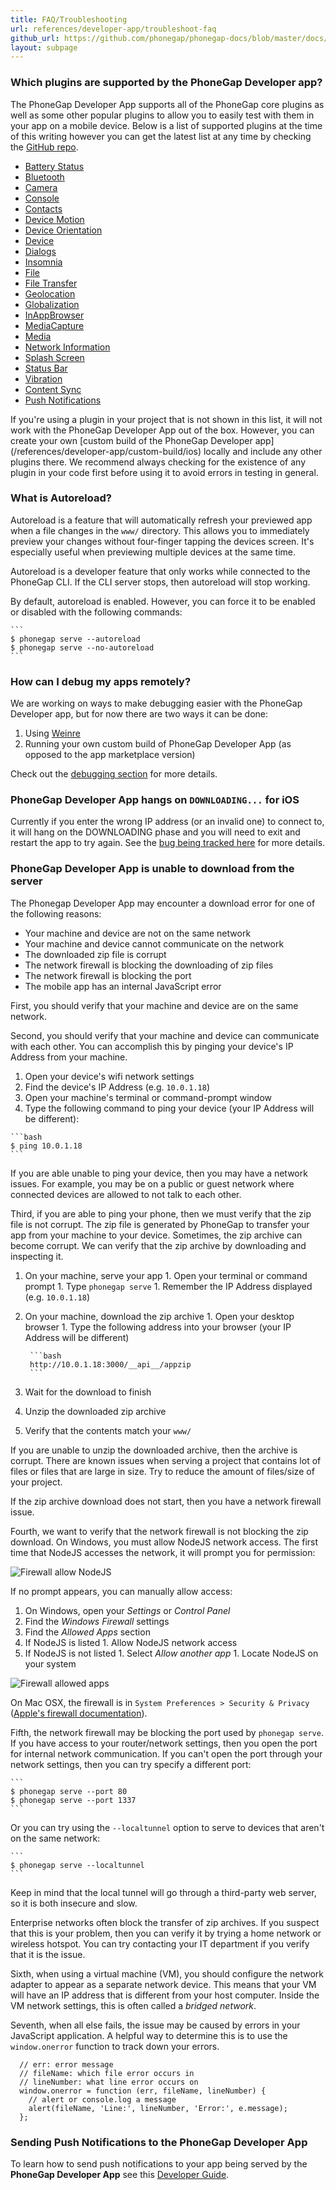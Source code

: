 ```yaml
---
title: FAQ/Troubleshooting
url: references/developer-app/troubleshoot-faq
github_url: https://github.com/phonegap/phonegap-docs/blob/master/docs/3-references/developer-app/7-troubleshoot-faq.html.md
layout: subpage
---
```


### Which plugins are supported by the PhoneGap Developer app?

 The PhoneGap Developer App supports all of the PhoneGap core plugins as well as some other popular plugins to allow you to easily test with
 them in your app on a mobile device. Below is a list of supported plugins at the time of this writing however you can get the latest list at
 any time by checking the [GitHub repo](https://github.com/phonegap/phonegap-app-developer/blob/master/config.xml#L23).  

  - [Battery Status](https://www.npmjs.com/package/cordova-plugin-battery-status)
  - [Bluetooth](https://github.com/don/cordova-plugin-ble-central)
  - [Camera](https://www.npmjs.com/package/cordova-plugin-camera)
  - [Console](https://www.npmjs.com/package/cordova-plugin-console)
  - [Contacts](https://www.npmjs.com/package/cordova-plugin-contacts)
  - [Device Motion](https://www.npmjs.com/package/cordova-plugin-device-motion)
  - [Device Orientation](https://www.npmjs.com/package/cordova-plugin-device-orientation)
  - [Device](https://www.npmjs.com/package/cordova-plugin-device)
  - [Dialogs](https://www.npmjs.com/package/cordova-plugin-dialogs)
  - [Insomnia](https://github.com/EddyVerbruggen/Insomnia-PhoneGap-Plugin)
  - [File](https://www.npmjs.com/package/cordova-plugin-file)
  - [File Transfer](https://www.npmjs.com/package/cordova-plugin-file-transfer)
  - [Geolocation](https://www.npmjs.com/package/cordova-plugin-geolocation)
  - [Globalization](https://www.npmjs.com/package/cordova-plugin-globalization)
  - [InAppBrowser](https://www.npmjs.com/package/cordova-plugin-inappbrowser)
  - [MediaCapture](https://www.npmjs.com/package/cordova-plugin-media-capture)
  - [Media](https://www.npmjs.com/package/cordova-plugin-media)
  - [Network Information](https://www.npmjs.com/package/cordova-plugin-network-information)
  - [Splash Screen](https://www.npmjs.com/package/cordova-plugin-splashscreen)
  - [Status Bar](https://www.npmjs.com/package/cordova-plugin-statusbar)
  - [Vibration](https://www.npmjs.com/package/cordova-plugin-vibration)
  - [Content Sync](https://www.npmjs.com/package/phonegap-plugin-contentsync)
  - [Push Notifications](https://www.npmjs.com/package/phonegap-plugin-push)

 <div class='alert--warning'>If you're using a plugin in your project that is not shown in this list, it will not work with the PhoneGap Developer
 App out of the box. However, you can create your own [custom build of the PhoneGap Developer app](/references/developer-app/custom-build/ios)
 locally and include any other plugins there. We recommend always checking for the existence of any plugin in your code first before using it
 to avoid errors in testing in general.</div>  

### What is Autoreload?

 Autoreload is a feature that will automatically refresh your previewed app
 when a file changes in the `www/` directory. This allows you to immediately
 preview your changes without four-finger tapping the devices screen. It's
 especially useful when previewing multiple devices at the same time.

 Autoreload is a developer feature that only works while connected to the
 PhoneGap CLI. If the CLI server stops, then autoreload will stop working.

 By default, autoreload is enabled. However, you can force it to be enabled
 or disabled with the following commands:

    ```
    $ phonegap serve --autoreload
    $ phonegap serve --no-autoreload
    ```

### How can I debug my apps remotely?

  We are working on ways to make debugging easier with the PhoneGap Developer app, but for now there are two ways it can be done:
   1. Using [Weinre](https://www.npmjs.com/package/weinre)  
   2. Running your own custom build of PhoneGap Developer App (as opposed to the app marketplace version)

 Check out the [debugging section](/references/developer-app/debugging) for more details.   

### PhoneGap Developer App hangs on `DOWNLOADING...` for iOS

 Currently if you enter the wrong IP address (or an invalid one) to connect to, it will hang on the DOWNLOADING phase and you will need to exit and
 restart the app to try again. See the [bug being tracked here](https://github.com/phonegap/phonegap-app-developer/issues/338) for more details.

### PhoneGap Developer App is unable to download from the server

  The Phonegap Developer App may encounter a download error for one of the following reasons:

  - Your machine and device are not on the same network
  - Your machine and device cannot communicate on the network
  - The downloaded zip file is corrupt
  - The network firewall is blocking the downloading of zip files
  - The network firewall is blocking the port
  - The mobile app has an internal JavaScript error

  First, you should verify that your machine and device are on the same network.

  Second, you should verify that your machine and device can communicate with each other.
  You can accomplish this by pinging your device's IP Address from your machine.

  1. Open your device's wifi network settings
  1. Find the device's IP Address (e.g. `10.0.1.18`)
  1. Open your machine's terminal or command-prompt window
  1. Type the following command to ping your device (your IP Address will be different):

    ```bash
    $ ping 10.0.1.18
    ```

  If you are able unable to ping your device, then you may have a network issues.
  For example, you may be on a public or guest network where connected devices are allowed to not talk to each other.

  Third, if you are able to ping your phone, then we must verify that the zip file is not corrupt.
  The zip file is generated by PhoneGap to transfer your app from your machine to your device.
  Sometimes, the zip archive can become corrupt. We can verify that the zip archive by downloading and inspecting it.

  1. On your machine, serve your app
    1. Open your terminal or command prompt
    1. Type `phonegap serve`
    1. Remember the IP Address displayed (e.g. `10.0.1.18`)
  1. On your machine, download the zip archive
    1. Open your desktop browser
    1. Type the following address into your browser (your IP Address will be different)

          ```bash
          http://10.0.1.18:3000/__api__/appzip
          ```
  1. Wait for the download to finish
  1. Unzip the downloaded zip archive
  1. Verify that the contents match your `www/`

  If you are unable to unzip the downloaded archive, then the archive is corrupt.
  There are known issues when serving a project that contains lot of files or files that are large in size.
  Try to reduce the amount of files/size of your project.

  If the zip archive download does not start, then you have a network firewall issue.

  Fourth, we want to verify that the network firewall is not blocking the zip download.
  On Windows, you must allow NodeJS network access. The first time that NodeJS accesses
  the network, it will prompt you for permission:

  <img class="mobile-image" src="/images/node_js_allow_firewall.png" alt="Firewall allow NodeJS">

  If no prompt appears, you can manually allow access:

  1. On Windows, open your _Settings_ or _Control Panel_
  1. Find the _Windows Firewall_ settings
  1. Find the _Allowed Apps_ section
  1. If NodeJS is listed
    1. Allow NodeJS network access
  1. If NodeJS is not listed
    1. Select _Allow another app_
    1. Locate NodeJS on your system

  <img class="mobile-image" src="/images/node_js_firewall_allowed_apps.png" alt="Firewall allowed apps">

  On Mac OSX, the firewall is in `System Preferences > Security & Privacy` ([Apple's firewall documentation](https://support.apple.com/kb/PH21748?viewlocale=en_US&locale=en_US)).

  Fifth, the network firewall may be blocking the port used by `phonegap serve`.
  If you have access to your router/network settings, then you open the port
  for internal network communication. If you can't open the port through your
  network settings, then you can try specify a different port:

    ```
    $ phonegap serve --port 80
    $ phonegap serve --port 1337
    ```

  Or you can try using the `--localtunnel` option to serve to devices that aren't on the same network:

    ```
    $ phonegap serve --localtunnel
    ```

  Keep in mind that the local tunnel will go through a third-party web server,
  so it is both insecure and slow.

  Enterprise networks often block the transfer of zip archives. If you suspect
  that this is your problem, then you can verify it by trying a home network
  or wireless hotspot. You can try contacting your IT department if you verify
  that it is the issue.

  Sixth, when using a virtual machine (VM), you should configure the network adapter
  to appear as a separate network device. This means that your VM will have an
  IP address that is different from your host computer. Inside the VM network
  settings, this is often called a _bridged network_.

  Seventh, when all else fails, the issue may be caused by errors in your JavaScript application.
  A helpful way to determine this is to use the `window.onerror` function to track down your errors.

  ```
    // err: error message
    // fileName: which file error occurs in
    // lineNumber: what line error occurs on
    window.onerror = function (err, fileName, lineNumber) {
      // alert or console.log a message
      alert(fileName, 'Line:', lineNumber, 'Error:', e.message);
    };
  ```

### Sending Push Notifications to the PhoneGap Developer App
 
To learn how to send push notifications to your app being served by the **PhoneGap Developer App** see this [Developer Guide](/tutorials/develop/push-notifications/).
 